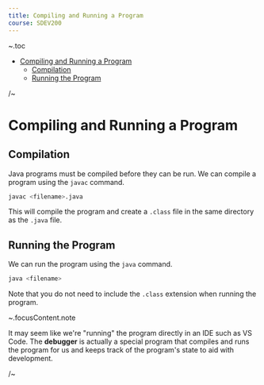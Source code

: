 ```yaml
---
title: Compiling and Running a Program
course: SDEV200
---
```


~.toc

- [Compiling and Running a Program](#compiling-and-running-a-program)
  - [Compilation](#compilation)
  - [Running the Program](#running-the-program)

/~

# Compiling and Running a Program

## Compilation

Java programs must be compiled before they can be run. We can compile a program using the `javac` command.

```bash
javac <filename>.java
```

This will compile the program and create a `.class` file in the same directory as the `.java` file.

## Running the Program

We can run the program using the `java` command.

```bash
java <filename>
```

Note that you do not need to include the `.class` extension when running the program.

~.focusContent.note

It may seem like we're "running" the program directly in an IDE such as VS Code. The **debugger** is actually a special program that compiles and runs the program for us and keeps track of the program's state to aid with development.

/~
